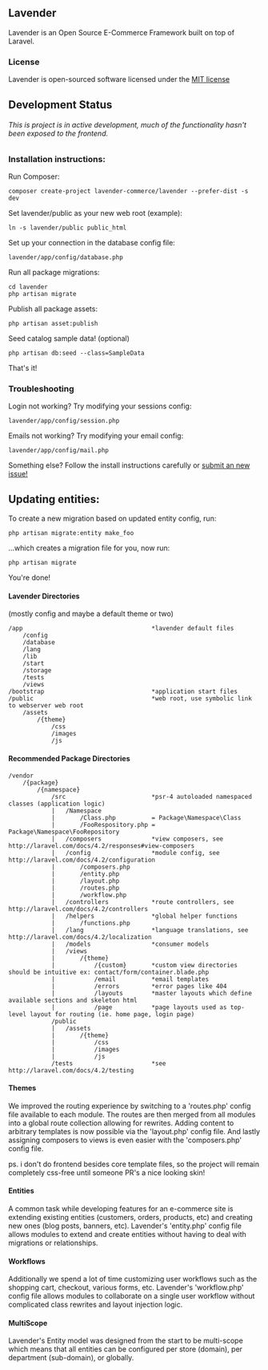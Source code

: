 ## Lavender

Lavender is an Open Source E-Commerce Framework built on top of Laravel.

### License

Lavender is open-sourced software licensed under the [MIT license](http://opensource.org/licenses/MIT)

## Development Status

###### This is project is in active development, much of the functionality hasn't been exposed to the frontend.


### Installation instructions:

Run Composer:

    composer create-project lavender-commerce/lavender --prefer-dist -s dev

Set lavender/public as your new web root (example):

    ln -s lavender/public public_html

Set up your connection in the database config file:

    lavender/app/config/database.php

Run all package migrations:

    cd lavender
    php artisan migrate
    
Publish all package assets:

    php artisan asset:publish
    
Seed catalog sample data! (optional)

    php artisan db:seed --class=SampleData

That's it!


### Troubleshooting
Login not working? Try modifying your sessions config:

    lavender/app/config/session.php

Emails not working? Try modifying your email config:

    lavender/app/config/mail.php

Something else? Follow the install instructions carefully or [submit an new issue!](https://github.com/lavender/lavender/issues/new)


## Updating entities:

To create a new migration based on updated entity config, run:

    php artisan migrate:entity make_foo

...which creates a migration file for you, now run:

    php artisan migrate

You're done!


#### Lavender Directories

(mostly config and maybe a default theme or two)

    /app                                    *lavender default files
        /config
        /database
        /lang
        /lib
        /start
        /storage
        /tests
        /views
    /bootstrap                              *application start files
    /public                                 *web root, use symbolic link to webserver web root
        /assets
            /{theme}
                /css
                /images
                /js

#### Recommended Package Directories

    /vendor
        /{package}
            /{namespace}
                /src                        *psr-4 autoloaded namespaced classes (application logic)
                |   /Namespace
                |       /Class.php          = Package\Namespace\Class
                |       /FooRespository.php = Package\Namespace\FooRepository
                |   /composers              *view composers, see http://laravel.com/docs/4.2/responses#view-composers
                |   /config                 *module config, see http://laravel.com/docs/4.2/configuration
                |       /composers.php
                |       /entity.php
                |       /layout.php
                |       /routes.php
                |       /workflow.php
                |   /controllers            *route controllers, see http://laravel.com/docs/4.2/controllers
                |   /helpers                *global helper functions
                |       /functions.php
                |   /lang                   *language translations, see http://laravel.com/docs/4.2/localization
                |   /models                 *consumer models
                |   /views
                |       /{theme}
                |           /{custom}       *custom view directories should be intuitive ex: contact/form/container.blade.php
                |           /email          *email templates
                |           /errors         *error pages like 404
                |           /layouts        *master layouts which define available sections and skeleton html
                |           /page           *page layouts used as top-level layout for routing (ie. home page, login page)
                /public
                |   /assets
                |       /{theme}
                |           /css
                |           /images
                |           /js
                /tests                      *see http://laravel.com/docs/4.2/testing



#### Themes

We improved the routing experience by switching to a 'routes.php' config file available to each module. The routes are
then merged from all modules into a global route collection allowing for rewrites. Adding content to arbitrary templates
is now possible via the 'layout.php' config file. And lastly assigning composers to views is even easier with the
'composers.php' config file.

ps. i don't do frontend besides core template files, so the project will remain completely css-free until someone PR's a nice looking skin!

#### Entities

A common task while developing features for an e-commerce site is extending existing entities (customers, orders, products,
etc) and creating new ones (blog posts, banners, etc). Lavender's 'entity.php' config file allows modules to extend and
create entities without having to deal with migrations or relationships.

#### Workflows

Additionally we spend a lot of time customizing user workflows such as the shopping cart, checkout, various forms, etc.
Lavender's 'workflow.php' config file allows modules to collaborate on a single user workflow without complicated class
rewrites and layout injection logic.

#### MultiScope

Lavender's Entity model was designed from the start to be multi-scope which means that all entities can be configured
per store (domain), per department (sub-domain), or globally.